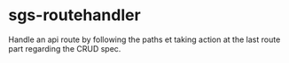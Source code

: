 sgs-routehandler
================

Handle an api route by following the paths et taking action at the last route part regarding the CRUD spec.
